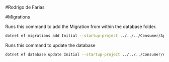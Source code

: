 #Rodrigo de Farias






#Migrations

Runs this command to add the Migration from within the database folder.
```bash
dotnet ef migrations add Initial --startup-project ../../../Consumer/Api
```

Runs this command to update the database 
```bash
dotnet ef database update Initial --startup-project ../../../Consumer/Api
```